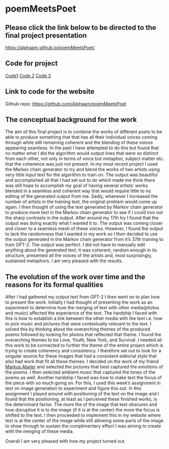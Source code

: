 # poemMeetsPoet

## Please click the link below to be directed to the final project presentation ##

https://alphaam.github.io/poemMeetsPoet/

## Code for project ##
[Code1](https://colab.research.google.com/drive/1n4JtmtGKEb2t6wkI5whDmxhlT9Hcjxdj?usp=sharing)
[Code 2](https://colab.research.google.com/drive/1SG6vruLctLtLz-rX5omv5SAd4xWxRlEp?usp=sharing)
[Code 3](https://colab.research.google.com/drive/1bbil84kThGtas96THX-9s7Y7KrIEh_Rm?usp=sharing)

## Link to code for the website ##

Github repo: https://github.com/Alphaam/poemMeetsPoet

 ##  The conceptual background for the work  ##
The aim of this final project is to combine the works of different poets to be able to produce something that that has all their individual voices coming through while still remaining coherent and the blending of these voices appearing seamless. In the past I have attempted to do this but found that no matter what I did the algorithm would output lines that were so distinct from each other, not only in terms of voice but metaphor, subject matter etc. that the coherence was just not present. In my most recent project I used the Markov chain generator to try and blend the works of two artists using very little input text for the algorithm to train on. The output was beautiful and accomplished all that I had set out to do which made me think there was still hope to accomplish my goal of having several artists’ works blended in a seamless and coherent way that would require little to no editing of the generated output from me.
Sadly, whenever I increased the number of artists in the training text, the original problem would come up again. I then thought of using the text generated by Markov chain generator to produce more text in the Markov chain generator to see if I could iron out the sharp contrasts in the output. After around my 17th try I found that the output was doing exactly what I wanted it to. The output was coming closer and closer to a seamless mesh of these voices. However, I found the output to lack the randomness that I wanted in my work so I then decided to use the output generated in the Markov chain generator from it’s 37th training to train GPT-2. The output was perfect. I did not have to manually edit anything about the generated text; it was coherent, random enough in its structure, presented all the voices of the artists and, most surprisingly, sustained metaphors. I am very pleased with the results.


## The evolution of the work over time and the reasons for its formal qualities ##

After I had gathered my output text from GPT-2 I then went on to plan how to present the work. Initially I had thought of presenting the work as an experiment to determine how the merging of text with other media(photos and music) affected the experience of the text.
The hardship I faced with this is how to establish a link between the other media with the text i.e. how to pick music and pictures that were contextually relevant to the text. I solved this by thinking about the overarching themes of the produced poems followed by looking for photos that reflected that theme. I found the overarching themes to be Love, Youth, New York, and Survival. I needed all this work to be connected to further the theme of the entire project which is trying to create coherency and consistency. I therefore set out to look for a singular source for these images that had a consistent editorial style that also had work that fit all these themes. I decided on the work of my friend [Markus Abeler](https://www.instagram.com/abelerphotos/) and selected the pictures that best captured the emotions of the poems. I then selected ambient music that captured the tones of the poems as well.
Another hardship I faced was how to make text the focus of the piece with so much going on. For this, I used this week’s assignment in text on image generation to experiment and figure this out. In this assignment I played around with positioning of the text on the image and I found that the positioning, at least as I perceived these finished works, is the determinant factor. The more the of the image that text obscures and how disruptive it is to the image (if it is at the center) the more the focus is shifted to the text. I then proceeded to implement this in my website where text is at the center of the image while still allowing some parts of the image to show through to sustain the complimentary effect I was aiming to create with the merging of these media.

Overall I am very pleased with how my project turned out.






